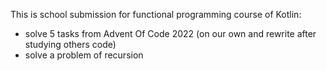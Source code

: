 This is school submission for functional programming course of Kotlin:
- solve 5 tasks from Advent Of Code 2022 (on our own and rewrite after studying others code)
- solve a problem of recursion
